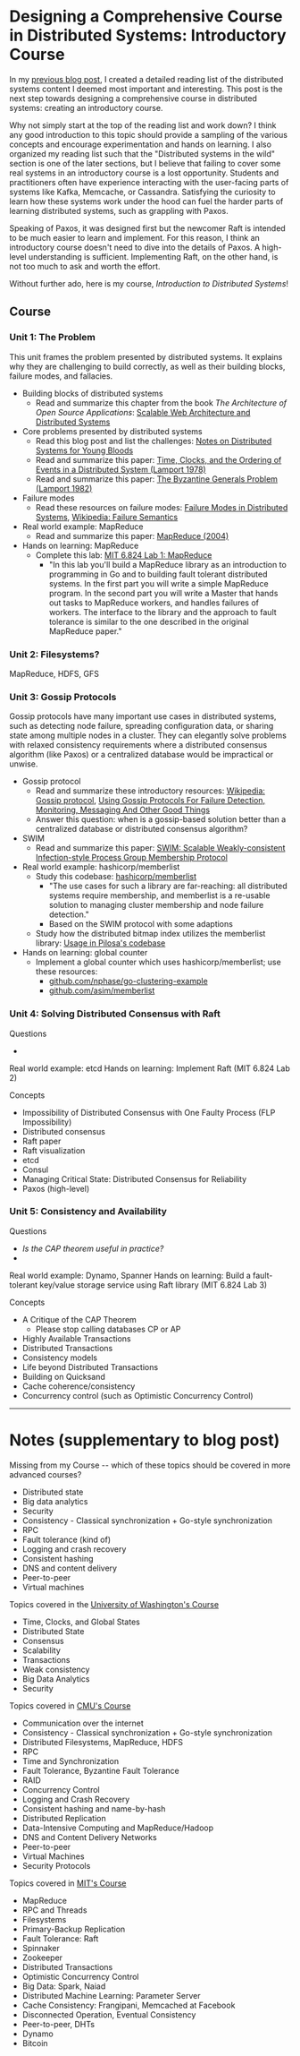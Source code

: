 # Designing a Comprehensive Course in Distributed Systems: Introductory Course

In my [previous blog post](https://backendology.com/2018/09/10/distributed-systems-course-reading-list/), I created a detailed reading list of the distributed systems content I deemed most important and interesting. This post is the next step towards designing a comprehensive course in distributed systems: creating an introductory course.

Why not simply start at the top of the reading list and work down? I think any good introduction to this topic should provide a sampling of the various concepts and encourage experimentation and hands on learning. I also organized my reading list such that the "Distributed systems in the wild" section is one of the later sections, but I believe that failing to cover some real systems in an introductory course is a lost opportunity. Students and practitioners often have experience interacting with the user-facing parts of systems like Kafka, Memcache, or Cassandra. Satisfying the curiosity to learn how these systems work under the hood can fuel the harder parts of learning distributed systems, such as grappling with Paxos.

Speaking of Paxos, it was designed first but the newcomer Raft is intended to be much easier to learn and implement. For this reason, I think an introductory course doesn't need to dive into the details of Paxos. A high-level understanding is sufficient. Implementing Raft, on the other hand, is not too much to ask and worth the effort.

Without further ado, here is my course, _Introduction to Distributed Systems_!

## Course

### Unit 1: The Problem

This unit frames the problem presented by distributed systems. It explains why they are challenging to build correctly, as well as their building blocks, failure modes, and fallacies.

* Building blocks of distributed systems
    - Read and summarize this chapter from the book _The Architecture of Open Source Applications_: [Scalable Web Architecture and Distributed Systems](http://www.aosabook.org/en/distsys.html)
* Core problems presented by distributed systems
    - Read this blog post and list the challenges: [Notes on Distributed Systems for Young Bloods](https://www.somethingsimilar.com/2013/01/14/notes-on-distributed-systems-for-young-bloods/)
    - Read and summarize this paper: [Time, Clocks, and the Ordering of Events in a Distributed System (Lamport 1978)](https://www.microsoft.com/en-us/research/publication/time-clocks-ordering-events-distributed-system/?from=http%3A%2F%2Fresearch.microsoft.com%2Fen-us%2Fum%2Fpeople%2Flamport%2Fpubs%2Ftime-clocks.pdf)
    - Read and summarize this paper: [The Byzantine Generals Problem (Lamport 1982)](http://www.cs.cornell.edu/courses/cs614/2004sp/papers/LSP82.pdf)
* Failure modes
    - Read these resources on failure modes: [Failure Modes in Distributed Systems](http://alvaro-videla.com/2013/12/failure-modes-in-distributed-systems.html), [Wikipedia: Failure Semantics](https://en.wikipedia.org/wiki/Failure_semantics)
* Real world example: MapReduce
    - Read and summarize this paper: [MapReduce (2004)](https://pdos.csail.mit.edu/6.824/papers/mapreduce.pdf)
* Hands on learning: MapReduce
    - Complete this lab: [MIT 6.824 Lab 1: MapReduce](https://pdos.csail.mit.edu/6.824/labs/lab-1.html)
        + "In this lab you'll build a MapReduce library as an introduction to programming in Go and to building fault tolerant distributed systems. In the first part you will write a simple MapReduce program. In the second part you will write a Master that hands out tasks to MapReduce workers, and handles failures of workers. The interface to the library and the approach to fault tolerance is similar to the one described in the original MapReduce paper."

### Unit 2: Filesystems?

MapReduce, HDFS, GFS

### Unit 3: Gossip Protocols

Gossip protocols have many important use cases in distributed systems, such as detecting node failure, spreading configuration data, or sharing state among multiple nodes in a cluster. They can elegantly solve problems with relaxed consistency requirements where a distributed consensus algorithm (like Paxos) or a centralized database would be impractical or unwise.

* Gossip protocol
    - Read and summarize these introductory resources: [Wikipedia: Gossip protocol](https://en.wikipedia.org/wiki/Gossip_protocol), [Using Gossip Protocols For Failure Detection, Monitoring, Messaging And Other Good Things](http://highscalability.com/blog/2011/11/14/using-gossip-protocols-for-failure-detection-monitoring-mess.html)
    - Answer this question: when is a gossip-based solution better than a centralized database or distributed consensus algorithm?
* SWIM
    - Read and summarize this paper: [SWIM: Scalable Weakly-consistent Infection-style Process Group Membership Protocol](http://www.cs.cornell.edu/info/projects/spinglass/public_pdfs/swim.pdf)
* Real world example: hashicorp/memberlist
    - Study this codebase: [hashicorp/memberlist](https://github.com/hashicorp/memberlist)
        + "The use cases for such a library are far-reaching: all distributed systems require membership, and memberlist is a re-usable solution to managing cluster membership and node failure detection."
        + Based on the SWIM protocol with some adaptions
    - Study how the distributed bitmap index utilizes the memberlist library: [Usage in Pilosa's codebase](https://github.com/pilosa/pilosa/blob/10eea2db4cca35dd6b173377edf36790a5f164e6/gossip/gossip.go)
* Hands on learning: global counter
    - Implement a global counter which uses hashicorp/memberlist; use these resources:
        + [github.com/nphase/go-clustering-example](https://github.com/nphase/go-clustering-example/blob/master/final/main.go)
        + [github.com/asim/memberlist](https://github.com/asim/memberlist)

### Unit 4: Solving Distributed Consensus with Raft

Questions

*

Real world example: etcd
Hands on learning: Implement Raft (MIT 6.824 Lab 2)

Concepts

* Impossibility of Distributed Consensus with One Faulty Process (FLP Impossibility)
* Distributed consensus
* Raft paper
* Raft visualization
* etcd
* Consul
* Managing Critical State: Distributed Consensus for Reliability
* Paxos (high-level)

### Unit 5: Consistency and Availability

Questions

* _Is the CAP theorem useful in practice?_
*

Real world example: Dynamo, Spanner
Hands on learning: Build a fault-tolerant key/value storage service using Raft library (MIT 6.824 Lab 3)

Concepts

* A Critique of the CAP Theorem
    - Please stop calling databases CP or AP
* Highly Available Transactions
* Distributed Transactions
* Consistency models
* Life beyond Distributed Transactions
* Building on Quicksand
* Cache coherence/consistency
* Concurrency control (such as Optimistic Concurrency Control)

[^1]: https://en.wikipedia.org/wiki/Gossip_protocol

---

# Notes (supplementary to blog post)

Missing from my Course -- which of these topics should be covered in more advanced courses?

* Distributed state
* Big data analytics
* Security
* Consistency - Classical synchronization + Go-style synchronization
* RPC
* Fault tolerance (kind of)
* Logging and crash recovery
* Consistent hashing
* DNS and content delivery
* Peer-to-peer
* Virtual machines

Topics covered in the [University of Washington's Course](https://courses.cs.washington.edu/courses/csep552/16wi/)

* Time, Clocks, and Global States
* Distributed State
* Consensus
* Scalability
* Transactions
* Weak consistency
* Big Data Analytics
* Security

Topics covered in [CMU's Course](http://www.cs.cmu.edu/~dga/15-440/F12/syllabus.html)

* Communication over the internet
* Consistency - Classical synchronization + Go-style synchronization
* Distributed Filesystems, MapReduce, HDFS
* RPC
* Time and Synchronization
* Fault Tolerance, Byzantine Fault Tolerance
* RAID
* Concurrency Control
* Logging and Crash Recovery
* Consistent hashing and name-by-hash
* Distributed Replication
* Data-Intensive Computing and MapReduce/Hadoop
* DNS and Content Delivery Networks
* Peer-to-peer
* Virtual Machines
* Security Protocols

Topics covered in [MIT's Course](https://pdos.csail.mit.edu/6.824/schedule.html)

* MapReduce
* RPC and Threads
* Filesystems
* Primary-Backup Replication
* Fault Tolerance: Raft
* Spinnaker
* Zookeeper
* Distributed Transactions
* Optimistic Concurrency Control
* Big Data: Spark, Naiad
* Distributed Machine Learning: Parameter Server
* Cache Consistency: Frangipani, Memcached at Facebook
* Disconnected Operation, Eventual Consistency
* Peer-to-peer, DHTs
* Dynamo
* Bitcoin
